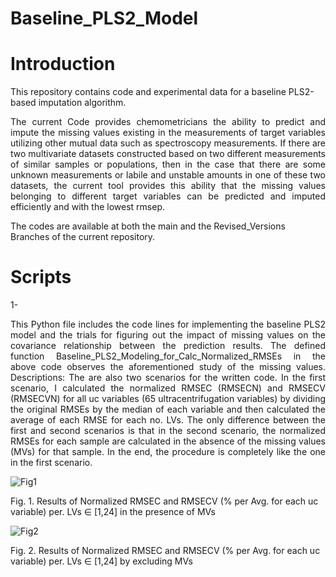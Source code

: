 # Baseline_PLS2_Model

# Introduction
This repository contains code and experimental data for a baseline PLS2-based imputation algorithm.

<!--The directory, Original_data, contains the original NMR spectroscopy and ultracentrifugation (UC) measurements of the LipoProtein (LP) fractions and subfraction in human blood. 
The NMR spectra are from 1.4 to 0.6 p.p.m. range. The spectra originally contained 316 uniformly distributed samples and the spectral length is 3488. The UC dataset contains some values with no reliable references and therefore should be considered as missing values (MVs). The MVs are replaced with zero values in the current dataset. -->
<p align="justify">
The current Code provides chemometricians the ability to predict and impute the missing values existing in the measurements of target variables utilizing other mutual data such as spectroscopy measurements. If there are two multivariate datasets constructed based on two different measurements of similar samples or populations, then in the case that there are some unknown measurements or labile and unstable amounts in one of these two datasets, the current tool provides this ability that the missing values belonging to different target variables can be predicted and imputed efficiently and with the lowest rmsep. 
</p>
<!--![X_Y_Data](https://github.com/ashkantashk/Baseline_PLS2_Model/assets/53473481/3e50bcda-5d95-49c0-8375-a29de74cc810)-->

The codes are available at both the main and the Revised_Versions Branches of the current repository. 

# Scripts
1- <!--BaseLine_PLS2_based_Imputation_method_V03_Klavs_Suggestions.py:-->
<p align="justify">
This Python file includes the code lines for implementing the baseline PLS2 model and the trials for figuring out the impact of missing values on the covariance relationship between the prediction results.
The defined function Baseline_PLS2_Modeling_for_Calc_Normalized_RMSEs in the above code observes the aforementioned study of the missing values. 
Descriptions: 
The are also two scenarios for the written code. In the first scenario, I calculated the normalized RMSEC (RMSECN) and RMSECV (RMSECVN) for all uc variables (65 ultracentrifugation variables) by dividing the original RMSEs by the median of each variable and then calculated the average of each RMSE for each no. LVs. 
The only difference between the first and second scenarios is that in the second scenario, the normalized RMSEs for each sample are calculated in the absence of the missing values (MVs) for that sample. In the end, the procedure is completely like the one in the first scenario.
</p>

<p align="center">

  ![Fig1](https://github.com/ashkantashk/Baseline_PLS2_Model/assets/53473481/89ca87c1-12a9-4dab-abef-3caecdc5e08c)

Fig. 1. Results of Normalized RMSEC and RMSECV (% per Avg. for each uc variable) per. LVs ∈ [1,24] in the presence of MVs 

![Fig2](https://github.com/ashkantashk/Baseline_PLS2_Model/assets/53473481/45a92290-520e-4045-bc3b-63c2d6b6511f)

Fig. 2. Results of Normalized RMSEC and RMSECV (% per Avg. for each uc variable) per. LVs ∈ [1,24] by excluding MVs

</p>
